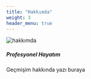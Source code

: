 ```yaml
---
title: "Hakkımda"
weight: 3
header_menu: true
---
```


![hakkımda](images/hakkımda.jpg)

##### Profesyonel Hayatım

Geçmişim hakkında yazı  buraya
